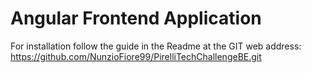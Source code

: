 # Angular Frontend Application

For installation follow the guide in the Readme at the GIT web address: https://github.com/NunzioFiore99/PirelliTechChallengeBE.git
